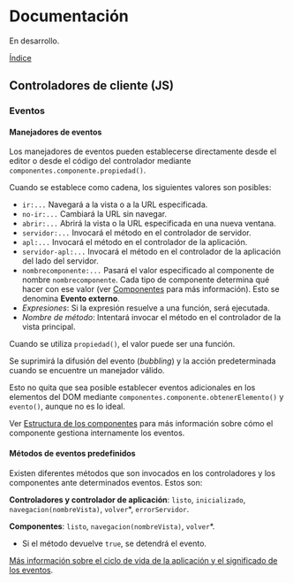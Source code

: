 # Documentación

En desarrollo.

[Índice](indice.md)

## Controladores de cliente (JS)

### Eventos

#### Manejadores de eventos

Los manejadores de eventos pueden establecerse directamente desde el editor o desde el código del controlador mediante `componentes.componente.propiedad()`.

Cuando se establece como cadena, los siguientes valores son posibles:

- `ir:...` Navegará a la vista o a la URL especificada.
- `no-ir:...` Cambiará la URL sin navegar.
- `abrir:...` Abrirá la vista o la URL especificada en una nueva ventana.
- `servidor:...` Invocará el método en el controlador de servidor.
- `apl:...` Invocará el método en el controlador de la aplicación.
- `servidor-apl:...` Invocará el método en el controlador de la aplicación del lado del servidor.
- `nombrecomponente:...` Pasará el valor especificado al componente de nombre `nombrecomponente`. Cada tipo de componente determina qué hacer con ese valor (ver [Componentes](../componentes.md) para más información). Esto se denomina **Evento externo**.
- *Expresiones*: Si la expresión resuelve a una función, será ejecutada.
- *Nombre de método*: Intentará invocar el método en el controlador de la vista principal.

Cuando se utiliza `propiedad()`, el valor puede ser una función.

Se suprimirá la difusión del evento (*bubbling*) y la acción predeterminada cuando se encuentre un manejador válido.

Esto no quita que sea posible establecer eventos adicionales en los elementos del DOM mediante `componentes.componente.obtenerElemento()` y `evento()`, aunque no es lo ideal.

Ver [Estructura de los componentes](../componentes-estructura.md) para más información sobre cómo el componente gestiona internamente los eventos.

#### Métodos de eventos predefinidos

Existen diferentes métodos que son invocados en los controladores y los componentes ante determinados eventos. Estos son:

**Controladores y controlador de aplicación**: `listo`, `inicializado`, `navegacion(nombreVista)`, `volver`*, `errorServidor`.

**Componentes**: `listo`, `navegacion(nombreVista)`, `volver`*.

* Si el método devuelve `true`, se detendrá el evento.

[Más información sobre el ciclo de vida de la aplicación y el significado de los eventos](aplicacion.md).